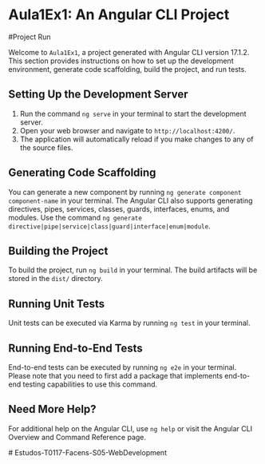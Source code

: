 # Aula1Ex1: An Angular CLI Project



#Project Run

Welcome to `Aula1Ex1`, a project generated with Angular CLI version 17.1.2. This section provides instructions on how to set up the development environment, generate code scaffolding, build the project, and run tests.

## Setting Up the Development Server

1. Run the command `ng serve` in your terminal to start the development server.
2. Open your web browser and navigate to `http://localhost:4200/`.
3. The application will automatically reload if you make changes to any of the source files.

## Generating Code Scaffolding

You can generate a new component by running `ng generate component component-name` in your terminal. The Angular CLI also supports generating directives, pipes, services, classes, guards, interfaces, enums, and modules. Use the command `ng generate directive|pipe|service|class|guard|interface|enum|module`.

## Building the Project

To build the project, run `ng build` in your terminal. The build artifacts will be stored in the `dist/` directory.

## Running Unit Tests

Unit tests can be executed via Karma by running `ng test` in your terminal.

## Running End-to-End Tests

End-to-end tests can be executed by running `ng e2e` in your terminal. Please note that you need to first add a package that implements end-to-end testing capabilities to use this command.

## Need More Help?

For additional help on the Angular CLI, use `ng help` or visit the Angular CLI Overview and Command Reference page.

#   E s t u d o s - T 0 1 1 7 - F a c e n s - S 0 5 - W e b D e v e l o p m e n t 
 
 
